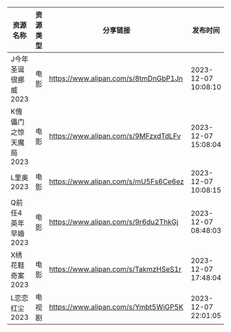 | 资源名称          | 资源类型 | 分享链接                                 | 发布时间                |
| ------------- | ---- | ------------------------------------ | ------------------- |
| J今年圣诞很挪威2023  | 电影   | https://www.alipan.com/s/8tmDnGbP1Jn | 2023-12-07 10:08:10 |
| K傀儡门之惊天魔局2023 | 电影   | https://www.alipan.com/s/9MFzxdTdLFv | 2023-12-07 15:08:04 |
| L里奥2023       | 电影   | https://www.alipan.com/s/mU5Fs6Ce6ez | 2023-12-07 10:08:15 |
| Q前任4英年早婚2023  | 电影   | https://www.alipan.com/s/9r6du2ThkGj | 2023-12-07 08:48:03 |
| X绣花鞋奇案2023    | 电影   | https://www.alipan.com/s/TakmzHSeS1r | 2023-12-07 17:48:04 |
| L恋恋红尘2023     | 电视剧  | https://www.alipan.com/s/Ymbt5WiGP5K | 2023-12-07 22:01:05 |
